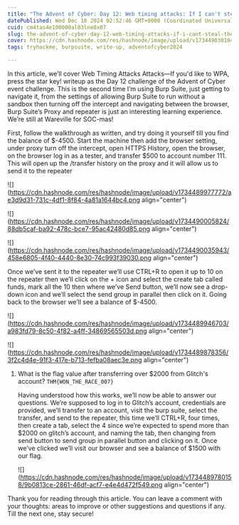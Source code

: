 ```yaml
---
title: "The Advent of Cyber: Day 12: Web timing attacks: If I can't steal their money, I'll steal their joy! (TryHackMe)"
datePublished: Wed Dec 18 2024 02:52:46 GMT+0000 (Coordinated Universal Time)
cuid: cm4tas4e100000al03lne8x07
slug: the-advent-of-cyber-day-12-web-timing-attacks-if-i-cant-steal-their-money-ill-steal-their-joy-tryhackme
cover: https://cdn.hashnode.com/res/hashnode/image/upload/v1734490301040/fb431b8c-64ae-486b-93d8-4df413969d21.png
tags: tryhackme, burpsuite, write-up, adventofcyber2024

---
```


In this article, we’ll cover Web Timing Attacks Attacks—If you'd like to WPA, press the star key! writeup as the Day 12 challenge of the Advent of Cyber event challenge. This is the second time I’m using Burp Suite, just getting to navigate it, from the settings of allowing Burp Suite to run without a sandbox then turning off the intercept and navigating between the browser, Burp Suite’s Proxy and repeater is just an interesting learning experience. We’re still at Wareville for SOC-mas!

First, follow the walkthrough as written, and try doing it yourself till you find the balance of $-4500. Start the machine then add the browser setting, under proxy turn off the intercept, open HTTPS History, open the browser, on the browser log in as a tester, and transfer $500 to account number 111. This will open up the /transfer history on the proxy and it will allow us to send it to the repeater  

![](https://cdn.hashnode.com/res/hashnode/image/upload/v1734489977772/ae3d9d31-731c-4df1-8f84-4a81a1644bc4.png align="center")

![](https://cdn.hashnode.com/res/hashnode/image/upload/v1734490005824/88db5caf-ba92-478c-bce7-95ac42480d85.png align="center")

![](https://cdn.hashnode.com/res/hashnode/image/upload/v1734490035943/458e6805-4f40-4440-8e30-74c993f39030.png align="center")

  
Once we’ve sent it to the repeater we’ll use CTRL+R to open it up to 10 on the repeater then we’ll click on the + icon and select the create tab called funds, mark all the 10 then where we’ve Send button, we’ll now see a drop-down icon and we’ll select the send group in parallel then click on it. Going back to the browser we’ll see a balance of $-4500.  

![](https://cdn.hashnode.com/res/hashnode/image/upload/v1734489946703/a983fd79-8c50-4f82-a4ff-34869565503d.png align="center")

![](https://cdn.hashnode.com/res/hashnode/image/upload/v1734489878356/3f2c4d4e-91f3-417e-b713-fefba08aec3e.png align="center")

  

1. What is the flag value after transferring over $2000 from Glitch's account? `THM{WON_THE_RACE_007}`  
      
    Having understood how this works, we’ll now be able to answer our questions. We’re supposed to log in to Glitch’s account, credentials are provided, we’ll transfer to an account, visit the burp suite, select the transfer, and send to the repeater, this time we’ll CTRL+R, four times, then create a tab, select the 4 since we’re expected to spend more than $2000 on glitch’s account, and naming the tab, then changing from send button to send group in parallel button and clicking on it. Once we’ve clicked we’ll visit our browser and see a balance of $1500 with our flag.  
    
    ![](https://cdn.hashnode.com/res/hashnode/image/upload/v1734489780158/9b0813ce-2861-46df-acf7-e4e4d472f549.png align="center")
    

Thank you for reading through this article. You can leave a comment with your thoughts: areas to improve or other suggestions and questions if any. Till the next one, stay secure!